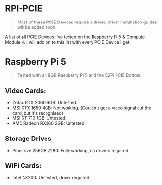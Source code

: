 # RPI-PCIE
 > Most of these PCIE Devices require a driver, driver installation guides will be added soon.

A list of all PCIE Devices I've tested on the Raspberry Pi 5 &amp; Compute Module 4.
I will add on to this list with every PCIE Device I get.

# Raspberry Pi 5
 > Tested with an 8GB Raspberry Pi 5 and the 52Pi PCIE Bottom.


## Video Cards:
 - Zotac RTX 2060 6GB: Untested.
 - MSI GTX 1650 4GB: Not working. (Couldn't get a video signal out the card, but it's recognised)
 - MSI GT 710 1GB: Untested.
 - AMD Radeon RX460 2GB: Untested.

## Storage Drives
 - Pinedrive 256GB 2280: Fully working, no drivers required.

## WiFi Cards:
 - Intel AX200: Untested, driver required.

